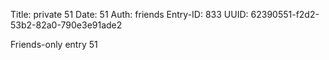 Title: private 51
Date: 51
Auth: friends
Entry-ID: 833
UUID: 62390551-f2d2-53b2-82a0-790e3e91ade2

Friends-only entry 51
